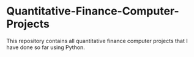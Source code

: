 # Quantitative-Finance-Computer-Projects
This repository contains all quantitative finance computer projects that I have done so far using Python.

